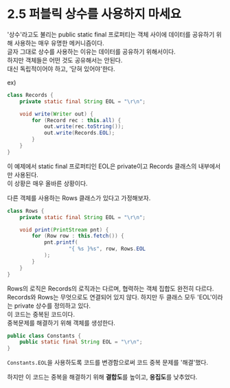 # 2.5 퍼블릭 상수를 사용하지 마세요

'상수'라고도 불리는 public static final 프로퍼티는 객체 사이에 데이터를 공유하기 위해 사용하는 매우 유명한 메커니즘이다.  
글자 그대로 상수를 사용하는 이유는 데이터를 공유하기 위해서이다.  
하지만 객체들은 어떤 것도 공유해서는 안된다.  
대신 독립적이어야 하고, '닫혀 있어야'한다.

ex)

```java
class Records {
    private static final String EOL = "\r\n";

    void write(Writer out) {
        for (Record rec : this.all) {
            out.write(rec.toString());
            out.write(Records.EOL);
        }
    }
}
```

이 예제에서 static final 프로퍼티인 EOL은 private이고 Records 클래스의 내부에서만 사용된다.  
이 상황은 매우 올바른 상황이다.

다른 객체를 사용하는 Rows 클래스가 있다고 가정해보자.

```java
class Rows {
    private static final String EOL = "\r\n";

    void print(PrintStream pnt) {
        for (Row row : this.fetch()) {
            pnt.printf(
                    "{ %s }%s", row, Rows.EOL
            );
        }
    }
}
```

Rows의 로직은 Records의 로직과는 다르며, 협력하는 객체 집합도 완전히 다르다.  
Records와 Rows는 무엇으로도 연결되어 있지 않다.
하지만 두 클래스 모두 'EOL'이라는 private 상수를 정의하고 있다.  
이 코드는 중복된 코드이다.  
중복문제를 해결하기 위해 객체를 생성한다.

```java
public class Constants {
    public static final String EOL = "\r\n";
}
```

`Constants.EOL`을 사용하도록 코드를 변경함으로써 코드 중복 문제를 '해결'했다.

하지만 이 코드는 중복을 해결하기 위해 **결합도**를 높이고, **응집도**를 낮추었다.